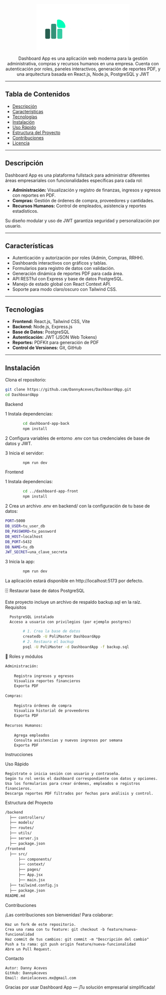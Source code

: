 <div align="center">
  <img src="dashboard-app-front\src\assets\DashboardAppLogo.png" alt="DashboardApp Logo" width="300" />
  <p>Dashboard App es una aplicación web moderna para la gestión administrativa, compras y recursos humanos en una empresa. Cuenta con autenticación por roles, paneles interactivos, generación de reportes PDF, y una arquitectura basada en React.js, Node.js, PostgreSQL y JWT</p>
</div>

---

## Tabla de Contenidos

- [Descripción](#descripción)
- [Características](#características)
- [Tecnologías](#tecnologías)
- [Instalación](#instalación)
- [Uso Rápido](#uso-rápido)
- [Estructura del Proyecto](#estructura-del-proyecto)
- [Contribuciones](#contribuciones)
- [Licencia](#licencia)

---

## Descripción

Dashboard App es una plataforma fullstack para administrar diferentes áreas empresariales con funcionalidades específicas para cada rol:

- **Administración:** Visualización y registro de finanzas, ingresos y egresos con reportes en PDF.
- **Compras:** Gestión de órdenes de compra, proveedores y cantidades.
- **Recursos Humanos:** Control de empleados, asistencia y reportes estadísticos.

Su diseño modular y uso de JWT garantiza seguridad y personalización por usuario.

---

## Características

- Autenticación y autorización por roles (Admin, Compras, RRHH).
- Dashboards interactivos con gráficos y tablas.
- Formularios para registro de datos con validación.
- Generación dinámica de reportes PDF para cada área.
- API RESTful con Express y base de datos PostgreSQL.
- Manejo de estado global con React Context API.
- Soporte para modo claro/oscuro con Tailwind CSS.

---

## Tecnologías

- **Frontend:** React.js, Tailwind CSS, Vite
- **Backend:** Node.js, Express.js
- **Base de Datos:** PostgreSQL
- **Autenticación:** JWT (JSON Web Tokens)
- **Reportes:** PDFKit para generación de PDF
- **Control de Versiones:** Git, GitHub

---

## Instalación

Clona el repositorio:

```bash
git clone https://github.com/DannyAceves/DashboardApp.git
cd DashboardApp
```
Backend

1 Instala dependencias:
```bash
        cd dashboard-app-back
        npm install
```

2 Configura variables de entorno .env con tus credenciales de base de datos y JWT.

3 Inicia el servidor:

```bash
        npm run dev
```

Frontend

1 Instala dependencias:
```bash
        cd ../dashboard-app-front
        npm install
```
2 Crea un archivo .env en backend/ con la configuración de tu base de datos:
```bash
PORT=5000
DB_USER=tu_user_db
DB_PASSWORD=tu_password
DB_HOST=localhost
DB_PORT=5432
DB_NAME=tu_db
JWT_SECRET=una_clave_secreta
```

3 Inicia la app:
```bash
        npm run dev
```
La aplicación estará disponible en http://localhost:5173 por defecto.

🗄️ Restaurar base de datos PostgreSQL

Este proyecto incluye un archivo de respaldo backup.sql en la raíz.
Requisitos

      PostgreSQL instalado
      Acceso a usuario con privilegios (por ejemplo postgres)

```bash
        # 1. Crea la base de datos
        createdb -U PoliMaster DashboardApp
        # 2. Restaura el backup
        psql -U PoliMaster -d DashboardApp -f backup.sql
```

👥 Roles y módulos

    Administración:

        Registra ingresos y egresos
        Visualiza reportes financieros
        Exporta PDF

    Compras:

        Registra órdenes de compra
        Visualiza historial de proveedores
        Exporta PDF

    Recursos Humanos:

        Agrega empleados
        Consulta asistencias y nuevos ingresos por semana
        Exporta PDF

Instrucciones

Uso Rápido

    Regístrate o inicia sesión con usuario y contraseña.
    Según tu rol verás el dashboard correspondiente con datos y opciones.
    Usa los formularios para crear órdenes, empleados o registros financieros.
    Descarga reportes PDF filtrados por fechas para análisis y control.

Estructura del Proyecto
```bash
/backend
  ├── controllers/
  ├── models/
  ├── routes/
  ├── utils/
  ├── server.js
  ├── package.json
/frontend
  ├── src/
      ├── components/
      ├── context/
      ├── pages/
      ├── App.jsx
      ├── main.jsx
  ├── tailwind.config.js
  ├── package.json
README.md
```

Contribuciones

¡Las contribuciones son bienvenidas! Para colaborar:

    Haz un fork de este repositorio.
    Crea una rama con tu feature: git checkout -b feature/nueva-funcionalidad
    Haz commit de tus cambios: git commit -m "Descripción del cambio"
    Push a tu rama: git push origin feature/nueva-funcionalidad
    Abre un Pull Request.

Contacto

    Autor: Danny Aceves
    GitHub: DannyAceves
    Email: danielaceves.mx@gmail.com

Gracias por usar Dashboard App — ¡Tu solución empresarial simplificada!
